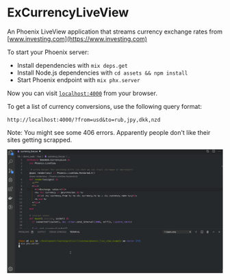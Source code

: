 # ExCurrencyLiveView

An Phoenix LiveView application that streams currency exchange rates from [www.investing.com](https://www.investing.com)

To start your Phoenix server:

  * Install dependencies with `mix deps.get`
  * Install Node.js dependencies with `cd assets && npm install`
  * Start Phoenix endpoint with `mix phx.server`

Now you can visit [`localhost:4000`](http://localhost:4000) from your browser.

To get a list of currency conversions, use the following query format:

```
http://localhost:4000/?from=usd&to=rub,jpy,dkk,nzd
```

Note: You might see some 406 errors. Apparently people don't like their sites getting scrapped.

![Alt Text](ex_currency_live_view.gif)